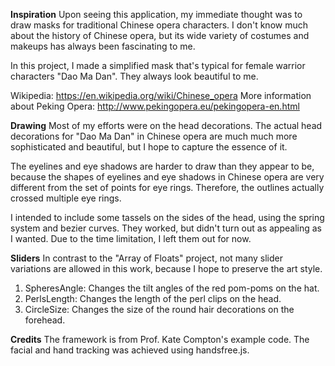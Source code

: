 **Inspiration**
Upon seeing this application, my immediate thought was to draw masks for traditional Chinese opera characters. I don't know much about the history of Chinese opera, but its wide variety of costumes and makeups has always been fascinating to me.

In this project, I made a simplified mask that's typical for female warrior characters "Dao Ma Dan". They always look beautiful to me. 

Wikipedia: https://en.wikipedia.org/wiki/Chinese_opera
More information about Peking Opera: http://www.pekingopera.eu/pekingopera-en.html

**Drawing**
Most of my efforts were on the head decorations. The actual head decorations for "Dao Ma Dan" in Chinese opera are much much more sophisticated and beautiful, but I hope to capture the essence of it. 

The eyelines and eye shadows are harder to draw than they appear to be, because the shapes of eyelines and eye shadows in Chinese opera are very different from the set of points for eye rings. Therefore, the outlines actually crossed multiple eye rings.

I intended to include some tassels on the sides of the head, using the spring system and bezier curves. They worked, but didn't turn out as appealing as I wanted. Due to the time limitation, I left them out for now.

**Sliders**
In contrast to the "Array of Floats" project, not many slider variations are allowed in this work, because I hope to preserve the art style. 
1. SpheresAngle: Changes the tilt angles of the red pom-poms on the hat.
2. PerlsLength: Changes the length of the perl clips on the head.
3. CircleSize: Changes the size of the round hair decorations on the forehead.

**Credits**
The framework is from Prof. Kate Compton's example code. The facial and hand tracking was achieved using handsfree.js. 
